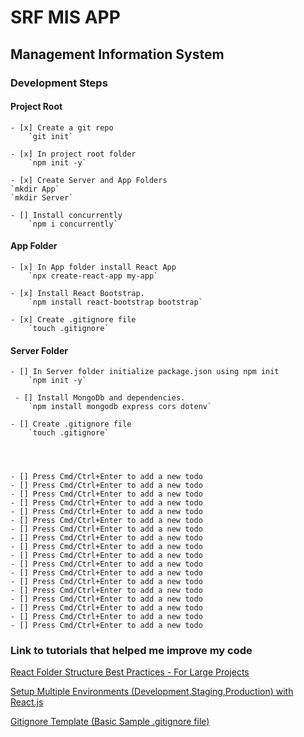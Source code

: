 # SRF MIS APP
## Management Information System

### Development Steps

#### Project Root

    - [x] Create a git repo
        `git init`

    - [x] In project root folder 
        `npm init -y`
    
    - [x] Create Server and App Folders
    `mkdir App`
    `mkdir Server`

    - [] Install concurrently
        `npm i concurrently`

#### App Folder

    - [x] In App folder install React App 
        `npx create-react-app my-app`

    - [x] Install React Bootstrap.
        `npm install react-bootstrap bootstrap`

    - [x] Create .gitignore file
        `touch .gitignore`

#### Server Folder

    - [] In Server folder initialize package.json using npm init
        `npm init -y`

     - [] Install MongoDb and dependencies.
        `npm install mongodb express cors dotenv`
    
    - [] Create .gitignore file
        `touch .gitignore`
    



    - [] Press Cmd/Ctrl+Enter to add a new todo
    - [] Press Cmd/Ctrl+Enter to add a new todo
    - [] Press Cmd/Ctrl+Enter to add a new todo
    - [] Press Cmd/Ctrl+Enter to add a new todo
    - [] Press Cmd/Ctrl+Enter to add a new todo
    - [] Press Cmd/Ctrl+Enter to add a new todo
    - [] Press Cmd/Ctrl+Enter to add a new todo
    - [] Press Cmd/Ctrl+Enter to add a new todo
    - [] Press Cmd/Ctrl+Enter to add a new todo
    - [] Press Cmd/Ctrl+Enter to add a new todo
    - [] Press Cmd/Ctrl+Enter to add a new todo
    - [] Press Cmd/Ctrl+Enter to add a new todo
    - [] Press Cmd/Ctrl+Enter to add a new todo
    - [] Press Cmd/Ctrl+Enter to add a new todo
    - [] Press Cmd/Ctrl+Enter to add a new todo
    - [] Press Cmd/Ctrl+Enter to add a new todo
    - [] Press Cmd/Ctrl+Enter to add a new todo
    - [] Press Cmd/Ctrl+Enter to add a new todo




### Link to tutorials that helped me improve my code 

[React Folder Structure Best Practices - For Large Projects](https://www.youtube.com/watch?v=Mm6_DlO5vvs)

[Setup Multiple Environments (Development,Staging,Production) with React.js](https://medium.com/@karthitheprogrammer/setup-multiple-environments-development-staging-production-with-react-js-9a2508338b71)

[Gitignore Template (Basic Sample .gitignore file)](https://www.jcchouinard.com/gitignore-template/)